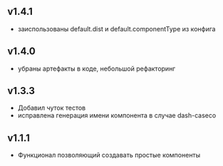 ## v1.4.1
* заиспользованы default.dist и default.componentType из конфига

## v1.4.0
* убраны артефакты в коде, небольшой рефакторинг

## v1.3.3 
* Добавил чуток тестов
* исправлена генерация имени компонента в случае dash-caseco

## v1.1.1
* Функционал позволяющий создавать простые компоненты